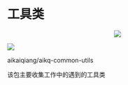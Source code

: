 # 工具类

<p align="center">
<a href="https://travis-ci.org/onevcat/Kingfisher"><img src="https://img.shields.io/travis/onevcat/Kingfisher/master.svg"></a>
</p>


[![](https://travis-ci.org/aikaiqiang/aikq-common-utils.svg?branch=master)](https://travis-ci.org/aikaiqiang/aikq-common-utils)


aikaiqiang/aikq-common-utils

该包主要收集工作中的遇到的工具类
